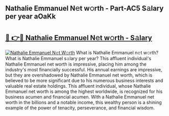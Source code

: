 ## Nathalie Emmanuel N𝚎t w𝚘rth - Part-AC5 S𝚊lary per year aOaKk

# <h2><a href="http://gc3x9oy.nevu.top/?p=Nathalie+Emmanuel">🔗 👉🔴 Nathalie Emmanuel N𝚎t w𝚘rth - S𝚊lary</a></h2>

[![Nathalie Emmanuel N𝚎t W𝚘rth](https://i.imgur.com/Oavwk0R.jpeg)](http://gc3x9oy.nevu.top/?p=Nathalie+Emmanuel)
What is Nathalie Emmanuel n𝚎t w𝚘rth? What is Nathalie Emmanuel s𝚊lary per year?
This affluent individual's Nathalie Emmanuel net worth is impressive, placing him among the industry's most financially successful. His annual earnings are impressive, but they are overshadowed by Nathalie Emmanuel net worth, which is believed to be more significant due to his numerous business interests and valuable real estate holdings. This affluent individual, whose Nathalie Emmanuel net worth is among the highest worldwide, is recognized for his business acumen and financial acumen. With a Nathalie Emmanuel net worth in the billions and a notable income, this wealthy person is a shining example of the power of tenacity, perseverance, and financial wisdom.
